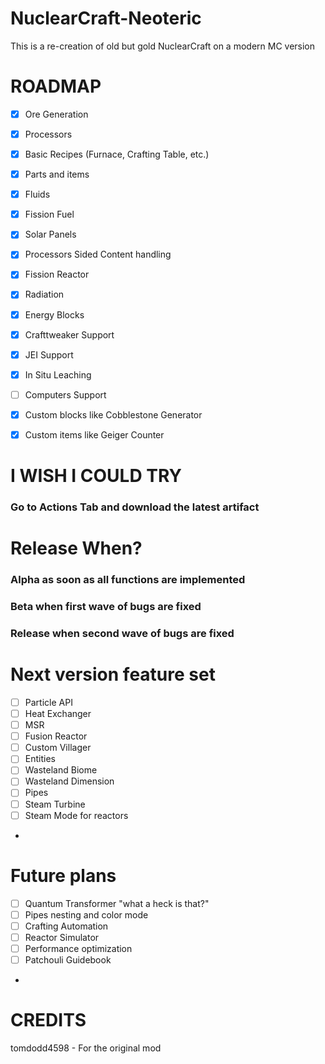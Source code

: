 # NuclearCraft-Neoteric
This is a re-creation of old but gold NuclearCraft on a modern MC version

# ROADMAP
- [x] Ore Generation
- [x] Processors
- [x] Basic Recipes (Furnace, Crafting Table, etc.)
- [x] Parts and items
- [x] Fluids
- [x] Fission Fuel
- [x] Solar Panels
- [x] Processors Sided Content handling
- [x] Fission Reactor
- [x] Radiation
- [x] Energy Blocks
- [x] Crafttweaker Support
- [x] JEI Support
- [x] In Situ Leaching
- [ ] Computers Support
- [x] Custom blocks like Cobblestone Generator
- [x] Custom items like Geiger Counter


# I WISH I COULD TRY
### Go to Actions Tab and download the latest artifact

# Release When?
### Alpha as soon as all functions are implemented
### Beta when first wave of bugs are fixed
### Release when second wave of bugs are fixed

# Next version feature set
- [ ] Particle API
- [ ] Heat Exchanger
- [ ] MSR
- [ ] Fusion Reactor
- [ ] Custom Villager
- [ ] Entities
- [ ] Wasteland Biome
- [ ] Wasteland Dimension
- [ ] Pipes
- [ ] Steam Turbine
- [ ] Steam Mode for reactors
- 
# Future plans
- [ ] Quantum Transformer "what a heck is that?"
- [ ] Pipes nesting and color mode
- [ ] Crafting Automation
- [ ] Reactor Simulator
- [ ] Performance optimization
- [ ] Patchouli Guidebook

- 
# CREDITS
tomdodd4598 - For the original mod
